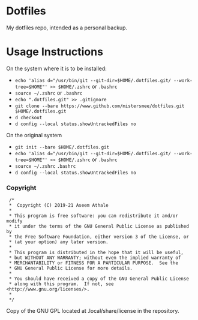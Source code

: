 # Dotfiles

My dotfiles repo, intended as a personal backup.


# Usage Instructions

On the system where it is to be installed:

+ `echo 'alias d="/usr/bin/git --git-dir=$HOME/.dotfiles.git/ --work-tree=$HOME"' >> $HOME/.zshrc` or `.bashrc`
+ `source ~/.zshrc` or `.bashrc`
+ `echo ".dotfiles.git" >> .gitignore`
+ `git clone --bare https://www.github.com/mistersmee/dotfiles.git $HOME/.dotfiles.git`
+ `d checkout`
+ `d config --local status.showUntrackedFiles no`

On the original system

+ `git init --bare $HOME/.dotfiles.git`
+ `echo 'alias d="/usr/bin/git --git-dir=$HOME/.dotfiles.git/ --work-tree=$HOME"' >> $HOME/.zshrc` or `.bashrc`
+ `source ~/.zshrc` `.bashrc`
+ `d config --local status.showUntrackedFiles no`

### Copyright
 ```
  /*
  *  Copyright (C) 2019-21 Aseem Athale
  *
  * This program is free software: you can redistribute it and/or modify
  * it under the terms of the GNU General Public License as published by
  * the Free Software Foundation, either version 3 of the License, or
  * (at your option) any later version.
  *
  * This program is distributed in the hope that it will be useful,
  * but WITHOUT ANY WARRANTY; without even the implied warranty of
  * MERCHANTABILITY or FITNESS FOR A PARTICULAR PURPOSE.  See the
  * GNU General Public License for more details.
  *
  * You should have received a copy of the GNU General Public License
  * along with this program.  If not, see <http://www.gnu.org/licenses/>.
  *
  */
  ```
Copy of the GNU GPL located at .local/share/license in the repository.
